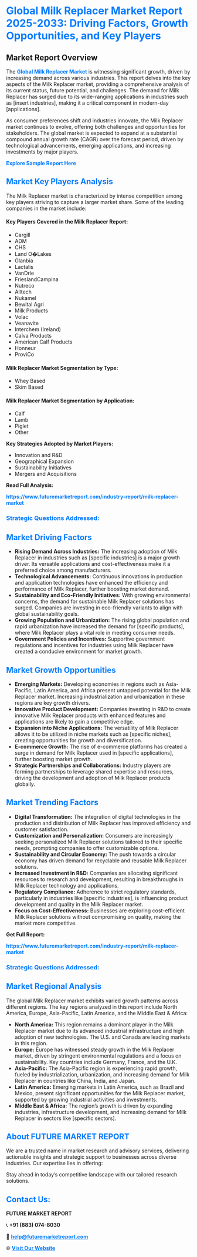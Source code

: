 <h1 style="color: #007BFF;">Global Milk Replacer Market Report 2025-2033: Driving Factors, Growth Opportunities, and Key Players</h1>

<section id="overview">
<h2>Market Report Overview</h2>
<p>The <a href="https://www.futuremarketreport.com/industry-report/milk-replacer-market" style="color: #007BFF; text-decoration: none;"><strong>Global Milk Replacer Market</strong></a> is witnessing significant growth, driven by increasing demand across various industries. This report delves into the key aspects of the Milk Replacer market, providing a comprehensive analysis of its current status, future potential, and challenges. The demand for Milk Replacer has surged due to its wide-ranging applications in industries such as [insert industries], making it a critical component in modern-day [applications].</p>
<p>As consumer preferences shift and industries innovate, the Milk Replacer market continues to evolve, offering both challenges and opportunities for stakeholders. The global market is expected to expand at a substantial compound annual growth rate (CAGR) over the forecast period, driven by technological advancements, emerging applications, and increasing investments by major players.</p>
</section>

<section id="overview">
<p><a href="https://www.futuremarketreport.com/request-sample/reportId=26464" style="color: #007BFF; text-decoration: none;"><strong>Explore Sample Report Here</strong></a></p>
</section>

<section id="key-players">
<h2 style="color: #007BFF;">Market Key Players Analysis</h2>
<p>The Milk Replacer market is characterized by intense competition among key players striving to capture a larger market share. Some of the leading companies in the market include:</p>
<h4>Key Players Covered in the Milk Replacer Report:</h4>
<ul><li>Cargill</li><li>ADM</li><li>CHS</li><li>Land O�Lakes</li><li>Glanbia</li><li>Lactalis</li><li>VanDrie</li><li>FrieslandCampina</li><li>Nutreco</li><li>Alltech</li><li>Nukamel</li><li>Bewital Agri</li><li>Milk Products</li><li>Volac</li><li>Veanavite</li><li>Interchem (Ireland)</li><li>Calva Products</li><li>American Calf Products</li><li>Honneur</li><li>ProviCo</li></ul>
<h4>Milk Replacer Market Segmentation by Type:</h4>
<ul><li>Whey Based</li><li>Skim Based</li></ul>

<h4>Milk Replacer Market Segmentation by Application:</h4>
<ul><li>Calf</li><li>Lamb</li><li>Piglet</li><li>Other</li></ul>
<p><strong>Key Strategies Adopted by Market Players:</strong></p>
<ul>
<li>Innovation and R&D</li>
<li>Geographical Expansion</li>
<li>Sustainability Initiatives</li>
<li>Mergers and Acquisitions</li>
</ul>
</section>

<section>
<p><strong>Read Full Analysis: </strong></p><a href="https://www.futuremarketreport.com/industry-report/milk-replacer-market" style="color: #007BFF; text-decoration: none;"><strong>https://www.futuremarketreport.com/industry-report/milk-replacer-market</strong></a>
<h3 style="color: #007BFF;">Strategic Questions Addressed:</h3>
</section>

<section id="driving-factors">
<h2 style="color: #007BFF;">Market Driving Factors</h2>
<ul>
<li><strong>Rising Demand Across Industries:</strong> The increasing adoption of Milk Replacer in industries such as [specific industries] is a major growth driver. Its versatile applications and cost-effectiveness make it a preferred choice among manufacturers.</li>
<li><strong>Technological Advancements:</strong> Continuous innovations in production and application technologies have enhanced the efficiency and performance of Milk Replacer, further boosting market demand.</li>
<li><strong>Sustainability and Eco-Friendly Initiatives:</strong> With growing environmental concerns, the demand for sustainable Milk Replacer solutions has surged. Companies are investing in eco-friendly variants to align with global sustainability goals.</li>
<li><strong>Growing Population and Urbanization:</strong> The rising global population and rapid urbanization have increased the demand for [specific products], where Milk Replacer plays a vital role in meeting consumer needs.</li>
<li><strong>Government Policies and Incentives:</strong> Supportive government regulations and incentives for industries using Milk Replacer have created a conducive environment for market growth.</li>
</ul>
</section>

<section id="growth-opportunities">
<h2 style="color: #007BFF;">Market Growth Opportunities</h2>
<ul>
<li><strong>Emerging Markets:</strong> Developing economies in regions such as Asia-Pacific, Latin America, and Africa present untapped potential for the Milk Replacer market. Increasing industrialization and urbanization in these regions are key growth drivers.</li>
<li><strong>Innovative Product Development:</strong> Companies investing in R&D to create innovative Milk Replacer products with enhanced features and applications are likely to gain a competitive edge.</li>
<li><strong>Expansion into Niche Applications:</strong> The versatility of Milk Replacer allows it to be utilized in niche markets such as [specific niches], creating opportunities for growth and diversification.</li>
<li><strong>E-commerce Growth:</strong> The rise of e-commerce platforms has created a surge in demand for Milk Replacer used in [specific applications], further boosting market growth.</li>
<li><strong>Strategic Partnerships and Collaborations:</strong> Industry players are forming partnerships to leverage shared expertise and resources, driving the development and adoption of Milk Replacer products globally.</li>
</ul>
</section>

<section id="trending-factors">
<h2 style="color: #007BFF;">Market Trending Factors</h2>
<ul>
<li><strong>Digital Transformation:</strong> The integration of digital technologies in the production and distribution of Milk Replacer has improved efficiency and customer satisfaction.</li>
<li><strong>Customization and Personalization:</strong> Consumers are increasingly seeking personalized Milk Replacer solutions tailored to their specific needs, prompting companies to offer customizable options.</li>
<li><strong>Sustainability and Circular Economy:</strong> The push towards a circular economy has driven demand for recyclable and reusable Milk Replacer solutions.</li>
<li><strong>Increased Investment in R&D:</strong> Companies are allocating significant resources to research and development, resulting in breakthroughs in Milk Replacer technology and applications.</li>
<li><strong>Regulatory Compliance:</strong> Adherence to strict regulatory standards, particularly in industries like [specific industries], is influencing product development and quality in the Milk Replacer market.</li>
<li><strong>Focus on Cost-Effectiveness:</strong> Businesses are exploring cost-efficient Milk Replacer solutions without compromising on quality, making the market more competitive.</li>
</ul>
</section>

<section>
<p><strong>Get Full Report: </strong></p><a href="https://www.futuremarketreport.com/industry-report/milk-replacer-market" style="color: #007BFF; text-decoration: none;"><strong>https://www.futuremarketreport.com/industry-report/milk-replacer-market</strong></a>
<h3 style="color: #007BFF;">Strategic Questions Addressed:</h3>
</section>


<section id="regional-analysis">
<h2 style="color: #007BFF;">Market Regional Analysis</h2>
<p>The global Milk Replacer market exhibits varied growth patterns across different regions. The key regions analyzed in this report include North America, Europe, Asia-Pacific, Latin America, and the Middle East & Africa:</p>
<ul>
<li><strong>North America:</strong> This region remains a dominant player in the Milk Replacer market due to its advanced industrial infrastructure and high adoption of new technologies. The U.S. and Canada are leading markets in this region.</li>
<li><strong>Europe:</strong> Europe has witnessed steady growth in the Milk Replacer market, driven by stringent environmental regulations and a focus on sustainability. Key countries include Germany, France, and the U.K.</li>
<li><strong>Asia-Pacific:</strong> The Asia-Pacific region is experiencing rapid growth, fueled by industrialization, urbanization, and increasing demand for Milk Replacer in countries like China, India, and Japan.</li>
<li><strong>Latin America:</strong> Emerging markets in Latin America, such as Brazil and Mexico, present significant opportunities for the Milk Replacer market, supported by growing industrial activities and investments.</li>
<li><strong>Middle East & Africa:</strong> The region’s growth is driven by expanding industries, infrastructure development, and increasing demand for Milk Replacer in sectors like [specific sectors].</li>
</ul>
</section>

<footer>
<h2 style="color: #007BFF;">About FUTURE MARKET REPORT</h2>
<p>We are a trusted name in market research and advisory services, delivering actionable insights and strategic support to businesses across diverse industries. Our expertise lies in offering:</p>

<p>Stay ahead in today’s competitive landscape with our tailored research solutions.</p>

<h2 style="color: #007BFF;">Contact Us:</h2>
<p><strong>FUTURE MARKET REPORT</strong></p>
<p>📞 <strong>+91 (883) 074-8030</strong></p>
<p>📧 <strong><a href="mailto:help@futuremarketreport.com" style="color: #007BFF;">help@futuremarketreport.com</a></strong></p>
<p>🌐 <strong><a href="https://www.futuremarketreport.com/" style="color: #007BFF;">Visit Our Website</a></strong></p>
</footer>